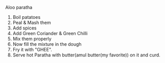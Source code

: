 Aloo paratha

1. Boil patatoes
2. Peal & Mash them
3. Add spices 
4. Add Green Coriander & Green Chilli
5. Mix them properly
6. Now fill the mixture in the dough
7. Fry it with "GHEE".
8. Serve hot Paratha with butter(amul butter(my favorite)) on it and curd.